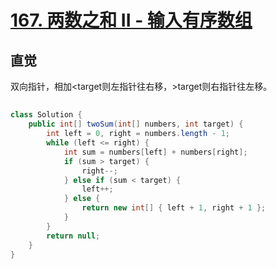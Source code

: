 # [167. 两数之和 II - 输入有序数组](https://leetcode.cn/problems/two-sum-ii-input-array-is-sorted/)

## 直觉
双向指针，相加<target则左指针往右移，>target则右指针往左移。
## 
```java
class Solution {
    public int[] twoSum(int[] numbers, int target) {
        int left = 0, right = numbers.length - 1;
        while (left <= right) {
            int sum = numbers[left] + numbers[right];
            if (sum > target) {
                right--;
            } else if (sum < target) {
                left++;
            } else {
                return new int[] { left + 1, right + 1 };
            }
        }
        return null;
    }
}
```